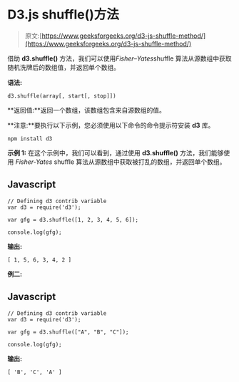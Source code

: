 # D3.js shuffle()方法

> 原文:[https://www.geeksforgeeks.org/d3-js-shuffle-method/](https://www.geeksforgeeks.org/d3-js-shuffle-method/)

借助 **d3.shuffle()** 方法，我们可以使用*Fisher–Yates*shuffle 算法从源数组中获取随机洗牌后的数组值，并返回单个数组。

**语法:**

```
d3.shuffle(array[, start[, stop]])

```

**返回值:**返回一个数组，该数组包含来自源数组的值。

**注意:**要执行以下示例，您必须使用以下命令的命令提示符安装 **d3** 库。

```
npm install d3

```

**示例 1:** 在这个示例中，我们可以看到，通过使用 **d3.shuffle()** 方法，我们能够使用 *Fisher-Yates* shuffle 算法从源数组中获取被打乱的数组，并返回单个数组。

## Javascript

```
// Defining d3 contrib variable  
var d3 = require('d3');

var gfg = d3.shuffle([1, 2, 3, 4, 5, 6]);

console.log(gfg);
```

**输出:**

```
[ 1, 5, 6, 3, 4, 2 ]

```

**例二:**

## Javascript

```
// Defining d3 contrib variable  
var d3 = require('d3');

var gfg = d3.shuffle(["A", "B", "C"]);

console.log(gfg);
```

**输出:**

```
[ 'B', 'C', 'A' ]

```